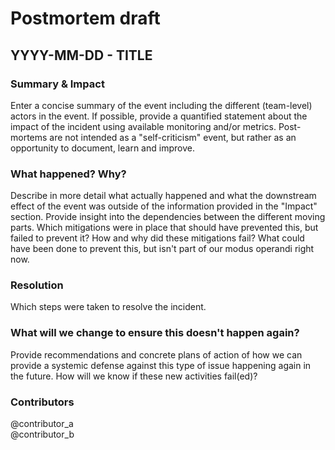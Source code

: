 <h1>Postmortem draft</h1>
<h2>YYYY-MM-DD - TITLE</h2>

<h3>Summary & Impact</h3>
Enter a concise summary of the event including the different (team-level) actors in the event.
If possible, provide a quantified statement about the impact of the incident using available monitoring and/or metrics.
Post-mortems are not intended as a "self-criticism" event, but rather as an opportunity to document, learn and improve. 

<h3>What happened? Why?</h3>
Describe in more detail what actually happened and what the downstream effect of the event was outside of the information provided in the "Impact" section. Provide insight into the dependencies between the different moving parts.
Which mitigations were in place that should have prevented this, but failed to prevent it? How and why did these mitigations fail? What could have been done to prevent this, but isn't part of our modus operandi right now.

<h3>Resolution</h3>
Which steps were taken to resolve the incident. 

<h3>What will we change to ensure this doesn't happen again?</h3>
Provide recommendations and concrete plans of action of how we can provide a systemic defense against this type of issue happening again in the future. How will we know if these new activities fail(ed)? 

<h3>Contributors</h3>
@contributor_a<br>
@contributor_b

